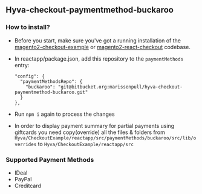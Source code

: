 ## Hyva-checkout-paymentmethod-buckaroo

### How to install?

- Before you start, make sure you've got a running installation of the [magento2-checkout-example](https://github.com/hyva-themes/magento2-checkout-example) or [magento2-react-checkout](https://github.com/hyva-themes/magento2-react-checkout) codebase.
- In reactapp/package.json, add this repository to the `paymentMethods` entry:
  ```
  "config": {
    "paymentMethodsRepo": {
      "buckaroo": "git@bitbucket.org:marissenpull/hyva-checkout-paymentmethod-buckaroo.git"
    }
  },
  ```
- Run `npm i` again to process the changes

- In order to display payment summary for partial payments using giftcards you need copy(override) all the files & folders from `Hyva/CheckoutExample/reactapp/src/paymentMethods/buckaroo/src/lib/overrides` to `Hyva/CheckoutExample/reactapp/src` 
### Supported Payment Methods

- IDeal
- PayPal
- Creditcard